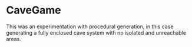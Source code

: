 # CaveGame

This was an experimentation with procedural generation, in this case generating a fully enclosed cave system with no isolated and unreachable areas.
